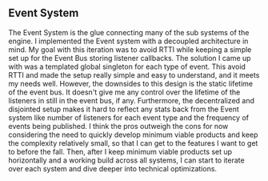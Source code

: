 ## Event System 


The Event System is the glue connecting many of the sub systems of the engine. I implemented the Event system with a 
decoupled architecture in mind. My goal with this iteration was to avoid RTTI while keeping a simple set up for the
Event Bus storing listener callbacks. The solution I came up with was a templated global singleton for each type of event.
This avoid RTTI and made the setup really simple and easy to understand, and it meets my needs well. However, the downsides
to this design is the static lifetime of the event bus. It doesn't give me any control over the lifetime of the listeners
in still in the event bus, if any. Furthermore, the decentralized and disjointed setup makes it hard to reflect any stats
back from the Event system like number of listeners for each event type and the frequency of events being published. I think
the pros outweigh the cons for now considering the need to quickly develop minimum viable products and keep the complexity relatively
small, so that I can get to the features I want to get to before the fall. Then, after I keep minimum viable products set up
horizontally and a working build across all systems, I can start to iterate over each system and dive deeper into technical
optimizations.
